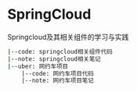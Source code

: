 # SpringCloud
Springcloud及其相关组件的学习与实践

```sh
|--code: springcloud相关组件代码
|--note: springcloud相关笔记
|--uber: 网约车项目
    |--code: 网约车项目代码
    |--note: 网约车项目笔记
```
